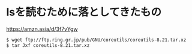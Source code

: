 # lsを読むために落としてきたもの
https://amzn.asia/d/3f7vYgw

```sh
$ wget ftp://ftp.ring.gr.jp/pub/GNU/coreutils/coreutils-8.21.tar.xz
$ tar Jxf coreutils-8.21.tar.xz
```
